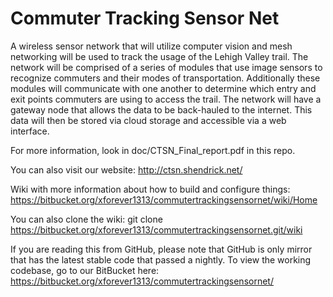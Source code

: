 # Commuter Tracking Sensor Net #

A wireless sensor network that will utilize computer vision and mesh networking will be used to track the usage of the Lehigh Valley trail. The network will be comprised of a series of modules that use image sensors to recognize commuters and their modes of transportation. Additionally these modules will communicate with one another to determine which entry and exit points commuters are using to access the trail. The network will have a gateway node that allows the data to be back-hauled to the internet. This data will then be stored via cloud storage and accessible via a web interface.

For more information, look in doc/CTSN_Final_report.pdf in this repo.

You can also visit our website: http://ctsn.shendrick.net/

Wiki with more information about how to build and configure things: https://bitbucket.org/xforever1313/commutertrackingsensornet/wiki/Home

You can also clone the wiki: git clone https://bitbucket.org/xforever1313/commutertrackingsensornet.git/wiki

If you are reading this from GitHub, please note that GitHub is only mirror that has the latest stable code that passed a nightly.  To view the working codebase, go to our BitBucket here: https://bitbucket.org/xforever1313/commutertrackingsensornet/ 